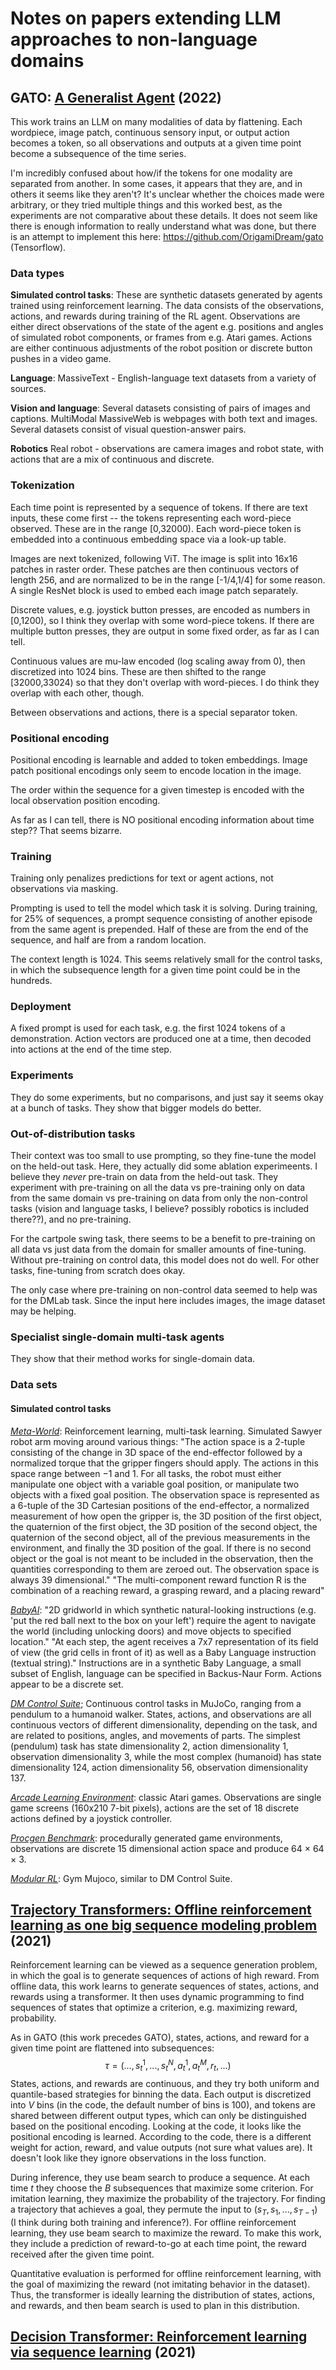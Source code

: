 # Notes on papers extending LLM approaches to non-language domains

## GATO: [A Generalist Agent](https://arxiv.org/pdf/2205.06175v3.pdf) (2022)

This work trains an LLM on many modalities of data by flattening. Each wordpiece, image patch, continuous sensory input, or output action becomes a token, so all observations and outputs at a given time point become a subsequence of the time series. 

I'm incredibly confused about how/if the tokens for one modality are separated from another. In some cases, it appears that they are, and in others it seems like they aren't? It's unclear whether the choices made were arbitrary, or they tried multiple things and this worked best, as the experiments are  not comparative about these details. It does not seem like there is enough information to really understand what was done, but there is an attempt to implement this here: https://github.com/OrigamiDream/gato (Tensorflow). 

### Data types

**Simulated control tasks**: These are synthetic datasets generated by agents trained using reinforcement learning. The data consists of the observations, actions, and rewards during training of the RL agent. Observations are either direct observations of the state of the agent e.g. positions and angles of simulated robot components, or frames from e.g. Atari games. Actions are either continuous adjustments of the robot position or discrete button pushes in a video game. 

**Language**: MassiveText - English-language text datasets from a variety of sources. 

**Vision and language**: Several datasets consisting of pairs of images and captions. MultiModal MassiveWeb is webpages with both text and images. Several datasets consist of visual question-answer pairs. 

**Robotics** Real robot - observations are camera images and robot state, with actions that are a mix of continuous and discrete. 

### Tokenization

Each time point is represented by a sequence of tokens. If there are text inputs, these come first -- the tokens representing each word-piece observed. These are in the range \[0,32000). Each word-piece token is embedded into a continuous embedding space via a look-up table. 

Images are next tokenized, following ViT. The image is split into 16x16 patches in raster order. These patches are then continuous vectors of length 256, and are normalized to be in the range [-1/4,1/4] for some reason. A single ResNet block is used to embed each image patch separately. 

Discrete values, e.g. joystick button presses, are encoded as numbers in \[0,1200), so I think they overlap with some word-piece tokens. If there are multiple button presses, they are output in some fixed order, as far as I can tell. 

Continuous values are mu-law encoded (log scaling away from 0), then discretized into 1024 bins. These are then shifted to the range \[32000,33024) so that they don't overlap with word-pieces. I do think they overlap with each other, though. 

Between observations and actions, there is a special separator token. 

### Positional encoding

Positional encoding is learnable and added to token embeddings. Image patch positional encodings only seem to encode location in the image. 

The order within the sequence for a given timestep is encoded  with the local observation position encoding. 

As far as I can tell, there is NO positional encoding information about time step?? That seems bizarre.

### Training

Training only penalizes predictions for text or agent actions, not observations via masking. 

Prompting is used to tell the model which task it is solving. During training, for 25% of sequences, a prompt sequence consisting of another episode from the same agent is prepended. Half of these are from the end of the sequence, and half are from a random location. 

The context length is 1024. This seems relatively small for the control tasks, in which the subsequence length for a given time point could be in the hundreds. 

### Deployment

A fixed prompt is used for each task, e.g. the first 1024 tokens of a demonstration. Action vectors are produced one at a time, then decoded into actions at the end of the time step. 

### Experiments

They do some experiments, but no comparisons, and just say it seems okay at a bunch of tasks. They show that bigger models do better. 

### Out-of-distribution tasks

Their context was too small to use prompting, so they fine-tune the model on the held-out task. Here, they actually did some ablation experimeents. I believe they *never* pre-train on data from the held-out task. They experiment with pre-training on all the data vs pre-training only on data from the same domain vs pre-training on data from only the non-control tasks (vision and language tasks, I believe? possibly robotics is included there??), and no pre-training. 

For the cartpole swing task, there seems to be a benefit to pre-training on all data vs just data from the domain for smaller amounts of fine-tuning. Without pre-training on control data, this model does not do well. For other tasks, fine-tuning from scratch does okay.

The only case where pre-training on non-control data seemed to help was for the DMLab task. Since the input here includes images, the image dataset may be helping. 

### Specialist single-domain multi-task agents

They show that their method works for single-domain data. 

### Data sets

#### Simulated control tasks

*[Meta-World](https://meta-world.github.io/)*: Reinforcement learning, multi-task learning. Simulated Sawyer robot arm moving around various things:
"The action space is a 2-tuple consisting of the change in 3D space of the end-effector followed by a normalized torque that the gripper fingers should apply. The actions in this space range between −1 and 1. For all tasks, the robot must either manipulate one object with a variable goal position, or manipulate two objects with a fixed goal position. The observation space is represented as a 6-tuple of the 3D Cartesian positions of the end-effector, a normalized measurement of how open the gripper is, the 3D position of the first object, the quaternion of the first object, the 3D position of the second object, the quaternion of the second object, all of the previous measurements in the environment, and finally the 3D position of the goal. If there is no second object or the goal is not meant to be included in the observation, then the quantities corresponding to them are zeroed
out. The observation space is always 39 dimensional."
"The multi-component reward function R is the combination of a reaching reward, a grasping reward, and a placing reward"

*[BabyAI](https://arxiv.org/abs/1810.08272)*: 
"2D gridworld in which synthetic natural-looking instructions (e.g. 'put the red ball next to the box on your left') require the agent
to navigate the world (including unlocking doors) and move objects to specified location." 
"At each step, the agent receives a 7x7 representation of its field of view (the grid cells in front of it) as well as a Baby Language instruction (textual string)."
Instructions are in a synthetic Baby Language, a small subset of English, language can be specified in Backus-Naur Form. Actions appear to be a discrete set. 

*[DM Control Suite](https://arxiv.org/pdf/1801.00690v1.pdf)*; Continuous control tasks in MuJoCo, ranging from a pendulum to a humanoid walker. States, actions, and observations are all continuous vectors of different dimensionality, depending on the task, and are related to positions, angles, and movements of parts. The simplest (pendulum) task has state dimensionality 2, action dimensionality 1, observation dimensionality 3, while the most complex (humanoid) has state dimensionality 124, action dimensionality 56, observation dimensionality 137. 

*[Arcade Learning Environment](https://arxiv.org/abs/1207.4708)*: classic Atari games. Observations are single game screens (160x210 7-bit pixels), actions are the set of 18 discrete actions defined by a joystick controller.

*[Procgen Benchmark](https://arxiv.org/pdf/1912.01588.pdf)*: procedurally generated game environments, observations are  discrete 15
dimensional action space and produce 64 × 64 × 3. 

*[Modular RL](https://wenlong.page/modular-rl)*: Gym Mujoco, similar to DM Control Suite. 

## [Trajectory Transformers: Offline reinforcement learning as one big sequence modeling problem](https://github.com/JannerM/trajectory-transformer) (2021)

Reinforcement learning can be viewed as a sequence generation problem, in which the goal is to generate sequences of actions of high reward. From offline data, this work learns to generate sequences of states, actions, and rewards using a transformer. It then uses dynamic programming to find sequences of states that optimize a criterion, e.g. maximizing reward, probability. 

As in GATO (this work precedes GATO), states, actions, and reward for a given time point are flattened into subsequences:
$$\tau = (...,s_t^1,...,s_t^N,a_t^1,a_t^M,r_t,...)$$
States, actions, and rewards are continuous, and they try both uniform and quantile-based strategies for binning the data. Each output is discretized into $V$ bins (in the code, the default number of bins is 100), and tokens are shared between different output types, which can only be distinguished based on the positional encoding. Looking at the code, it looks like the positional encoding is learned. According to the code, there is a different weight for action, reward, and value outputs (not sure what values are). It doesn't look like they ignore observations in the loss function. 

During inference, they use beam search to produce a sequence. At each time $t$ they choose the $B$ subsequences that maximize some criterion. For imitation learning, they maximize the probability of the trajectory. For finding a trajectory that achieves a goal, they permute the input to $(s_T, s_1, ..., s_{T-1})$ (I think during both training and inference?). For offline reinforcement learning, they use beam search to maximize the reward. To make this work, they include a prediction of reward-to-go at each time point, the reward received after the given time point. 

Quantitative evaluation is performed for offline reinforcement learning, with the goal of maximizing the reward (not imitating behavior in the dataset). Thus, the transformer is ideally learning the distribution of states, actions, and rewards, and then beam search is used to plan in this distribution. 

## [Decision Transformer: Reinforcement learning via sequence learning](https://arxiv.org/abs/2106.01345) (2021)


